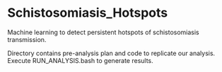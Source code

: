 # Schistosomiasis_Hotspots
Machine learning to detect persistent hotspots of schistosomiasis transmission.

Directory contains pre-analysis plan and code to replicate our analysis. Execute RUN_ANALYSIS.bash to generate results.
